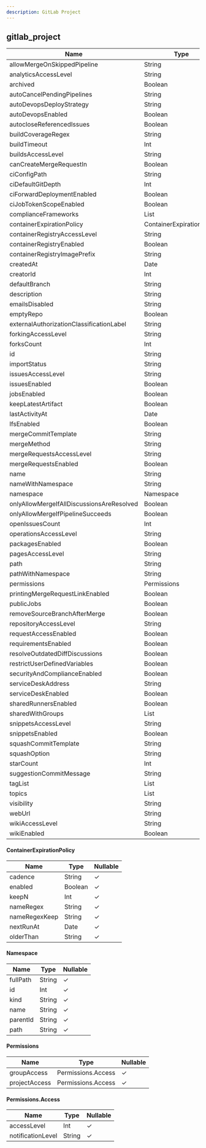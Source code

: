 ```yaml
---
description: GitLab Project
---
```

gitlab_project
--------------

| **Name**                                  | **Type**                  | **Nullable** |
| ----------------------------------------- | ------------------------- | ------------ |
| allowMergeOnSkippedPipeline               | String                    | &check;      |
| analyticsAccessLevel                      | String                    | &check;      |
| archived                                  | Boolean                   | &check;      |
| autoCancelPendingPipelines                | String                    | &check;      |
| autoDevopsDeployStrategy                  | String                    | &check;      |
| autoDevopsEnabled                         | Boolean                   | &check;      |
| autocloseReferencedIssues                 | Boolean                   | &check;      |
| buildCoverageRegex                        | String                    | &check;      |
| buildTimeout                              | Int                       | &check;      |
| buildsAccessLevel                         | String                    | &check;      |
| canCreateMergeRequestIn                   | Boolean                   | &check;      |
| ciConfigPath                              | String                    | &check;      |
| ciDefaultGitDepth                         | Int                       | &check;      |
| ciForwardDeploymentEnabled                | Boolean                   | &check;      |
| ciJobTokenScopeEnabled                    | Boolean                   | &check;      |
| complianceFrameworks                      | List<String>              | &cross;      |
| containerExpirationPolicy                 | ContainerExpirationPolicy | &check;      |
| containerRegistryAccessLevel              | String                    | &check;      |
| containerRegistryEnabled                  | Boolean                   | &check;      |
| containerRegistryImagePrefix              | String                    | &check;      |
| createdAt                                 | Date                      | &check;      |
| creatorId                                 | Int                       | &check;      |
| defaultBranch                             | String                    | &check;      |
| description                               | String                    | &check;      |
| emailsDisabled                            | String                    | &check;      |
| emptyRepo                                 | Boolean                   | &check;      |
| externalAuthorizationClassificationLabel  | String                    | &check;      |
| forkingAccessLevel                        | String                    | &check;      |
| forksCount                                | Int                       | &check;      |
| id                                        | String                    | &cross;      |
| importStatus                              | String                    | &check;      |
| issuesAccessLevel                         | String                    | &check;      |
| issuesEnabled                             | Boolean                   | &check;      |
| jobsEnabled                               | Boolean                   | &check;      |
| keepLatestArtifact                        | Boolean                   | &check;      |
| lastActivityAt                            | Date                      | &check;      |
| lfsEnabled                                | Boolean                   | &check;      |
| mergeCommitTemplate                       | String                    | &check;      |
| mergeMethod                               | String                    | &check;      |
| mergeRequestsAccessLevel                  | String                    | &check;      |
| mergeRequestsEnabled                      | Boolean                   | &check;      |
| name                                      | String                    | &check;      |
| nameWithNamespace                         | String                    | &check;      |
| namespace                                 | Namespace                 | &check;      |
| onlyAllowMergeIfAllDiscussionsAreResolved | Boolean                   | &check;      |
| onlyAllowMergeIfPipelineSucceeds          | Boolean                   | &check;      |
| openIssuesCount                           | Int                       | &check;      |
| operationsAccessLevel                     | String                    | &check;      |
| packagesEnabled                           | Boolean                   | &check;      |
| pagesAccessLevel                          | String                    | &check;      |
| path                                      | String                    | &check;      |
| pathWithNamespace                         | String                    | &check;      |
| permissions                               | Permissions               | &check;      |
| printingMergeRequestLinkEnabled           | Boolean                   | &check;      |
| publicJobs                                | Boolean                   | &check;      |
| removeSourceBranchAfterMerge              | Boolean                   | &check;      |
| repositoryAccessLevel                     | String                    | &check;      |
| requestAccessEnabled                      | Boolean                   | &check;      |
| requirementsEnabled                       | Boolean                   | &check;      |
| resolveOutdatedDiffDiscussions            | Boolean                   | &check;      |
| restrictUserDefinedVariables              | Boolean                   | &check;      |
| securityAndComplianceEnabled              | Boolean                   | &check;      |
| serviceDeskAddress                        | String                    | &check;      |
| serviceDeskEnabled                        | Boolean                   | &check;      |
| sharedRunnersEnabled                      | Boolean                   | &check;      |
| sharedWithGroups                          | List<String>              | &cross;      |
| snippetsAccessLevel                       | String                    | &check;      |
| snippetsEnabled                           | Boolean                   | &check;      |
| squashCommitTemplate                      | String                    | &check;      |
| squashOption                              | String                    | &check;      |
| starCount                                 | Int                       | &check;      |
| suggestionCommitMessage                   | String                    | &check;      |
| tagList                                   | List<String>              | &cross;      |
| topics                                    | List<String>              | &cross;      |
| visibility                                | String                    | &check;      |
| webUrl                                    | String                    | &check;      |
| wikiAccessLevel                           | String                    | &check;      |
| wikiEnabled                               | Boolean                   | &check;      |

#### ContainerExpirationPolicy
| **Name**      | **Type** | **Nullable** |
| ------------- | -------- | ------------ |
| cadence       | String   | &check;      |
| enabled       | Boolean  | &check;      |
| keepN         | Int      | &check;      |
| nameRegex     | String   | &check;      |
| nameRegexKeep | String   | &check;      |
| nextRunAt     | Date     | &check;      |
| olderThan     | String   | &check;      |

#### Namespace
| **Name** | **Type** | **Nullable** |
| -------- | -------- | ------------ |
| fullPath | String   | &check;      |
| id       | Int      | &check;      |
| kind     | String   | &check;      |
| name     | String   | &check;      |
| parentId | String   | &check;      |
| path     | String   | &check;      |

#### Permissions
| **Name**      | **Type**           | **Nullable** |
| ------------- | ------------------ | ------------ |
| groupAccess   | Permissions.Access | &check;      |
| projectAccess | Permissions.Access | &check;      |

#### Permissions.Access
| **Name**          | **Type** | **Nullable** |
| ----------------- | -------- | ------------ |
| accessLevel       | Int      | &check;      |
| notificationLevel | String   | &check;      |
